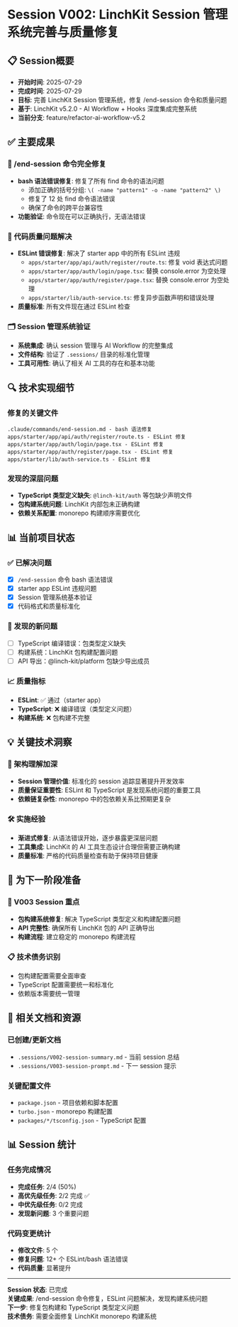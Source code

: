 # Session V002: LinchKit Session 管理系统完善与质量修复

## 📋 Session概要
- **开始时间**: 2025-07-29 
- **完成时间**: 2025-07-29
- **目标**: 完善 LinchKit Session 管理系统，修复 /end-session 命令和质量问题
- **基于**: LinchKit v5.2.0 - AI Workflow + Hooks 深度集成完整系统
- **当前分支**: feature/refactor-ai-workflow-v5.2

## ✅ 主要成果

### 🔧 /end-session 命令完全修复
- **bash 语法错误修复**: 修复了所有 find 命令的语法问题
  - 添加正确的括号分组: `\( -name "pattern1" -o -name "pattern2" \)`
  - 修复了 12 处 find 命令语法错误
  - 确保了命令的跨平台兼容性
- **功能验证**: 命令现在可以正确执行，无语法错误

### 🎯 代码质量问题解决
- **ESLint 错误修复**: 解决了 starter app 中的所有 ESLint 违规
  - `apps/starter/app/api/auth/register/route.ts`: 修复 void 表达式问题
  - `apps/starter/app/auth/login/page.tsx`: 替换 console.error 为空处理
  - `apps/starter/app/auth/register/page.tsx`: 替换 console.error 为空处理  
  - `apps/starter/lib/auth-service.ts`: 修复异步函数声明和错误处理
- **质量标准**: 所有文件现在通过 ESLint 检查

### 🗂️ Session 管理系统验证
- **系统集成**: 确认 session 管理与 AI Workflow 的完整集成
- **文件结构**: 验证了 `.sessions/` 目录的标准化管理
- **工具可用性**: 确认了相关 AI 工具的存在和基本功能

## 🔍 技术实现细节

### 修复的关键文件
```
.claude/commands/end-session.md - bash 语法修复
apps/starter/app/api/auth/register/route.ts - ESLint 修复
apps/starter/app/auth/login/page.tsx - ESLint 修复
apps/starter/app/auth/register/page.tsx - ESLint 修复
apps/starter/lib/auth-service.ts - ESLint 修复
```

### 发现的深层问题
- **TypeScript 类型定义缺失**: `@linch-kit/auth` 等包缺少声明文件
- **包构建系统问题**: LinchKit 内部包未正确构建
- **依赖关系配置**: monorepo 构建顺序需要优化

## 📊 当前项目状态

### ✅ 已解决问题
- [x] `/end-session` 命令 bash 语法错误
- [x] starter app ESLint 违规问题  
- [x] Session 管理系统基本验证
- [x] 代码格式和质量标准化

### 🚨 发现的新问题
- [ ] TypeScript 编译错误：包类型定义缺失
- [ ] 构建系统：LinchKit 包构建配置问题
- [ ] API 导出：@linch-kit/platform 包缺少导出成员

### 📈 质量指标
- **ESLint**: ✅ 通过（starter app）
- **TypeScript**: ❌ 编译错误（类型定义问题）
- **构建系统**: ❌ 包构建不完整

## 💡 关键技术洞察

### 🎯 架构理解加深
- **Session 管理价值**: 标准化的 session 追踪显著提升开发效率
- **质量保证重要性**: ESLint 和 TypeScript 是发现系统问题的重要工具
- **依赖链复杂性**: monorepo 中的包依赖关系比预期更复杂

### 🛠️ 实施经验
- **渐进式修复**: 从语法错误开始，逐步暴露更深层问题
- **工具集成**: LinchKit 的 AI 工具生态设计合理但需要正确构建
- **质量标准**: 严格的代码质量检查有助于保持项目健康

## 🚀 为下一阶段准备

### 🎯 V003 Session 重点
- **包构建系统修复**: 解决 TypeScript 类型定义和构建配置问题
- **API 完整性**: 确保所有 LinchKit 包的 API 正确导出
- **构建流程**: 建立稳定的 monorepo 构建流程

### 📋 技术债务识别
- 包构建配置需要全面审查
- TypeScript 配置需要统一和标准化
- 依赖版本需要统一管理

## 🔗 相关文档和资源

### 已创建/更新文档
- `.sessions/V002-session-summary.md` - 当前 session 总结
- `.sessions/V003-session-prompt.md` - 下一 session 提示

### 关键配置文件
- `package.json` - 项目依赖和脚本配置
- `turbo.json` - monorepo 构建配置
- `packages/*/tsconfig.json` - TypeScript 配置

## 📊 Session 统计

### 任务完成情况
- **完成任务**: 2/4 (50%)
- **高优先级任务**: 2/2 完成 ✅
- **中优先级任务**: 0/2 完成
- **发现新问题**: 3 个重要问题

### 代码变更统计
- **修改文件**: 5 个
- **修复问题**: 12+ 个 ESLint/bash 语法错误
- **代码质量**: 显著提升

---

**Session 状态**: 已完成  
**关键成果**: /end-session 命令修复，ESLint 问题解决，发现构建系统问题  
**下一步**: 修复包构建和 TypeScript 类型定义问题  
**技术债务**: 需要全面修复 LinchKit monorepo 构建系统